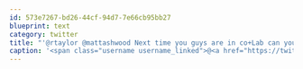 ```yaml
---
id: 573e7267-bd26-44cf-94d7-7e66cb95bb27
blueprint: text
category: twitter
title: "'@rtaylor @mattashwood Next time you guys are in co+Lab can you check into 4sq with Path and see if recepBot picks it up?"
caption: '<span class="username username_linked">@<a href="https://twitter.com/rtaylor" title="Elon Musk">rtaylor</a></span> <span class="username username_linked">@<a href="https://twitter.com/mattashwood" title="Matt Ashwood">mattashwood</a></span> Next time you guys are in co+Lab can you check into 4sq with Path and see if recepBot picks it up?'
---
```

